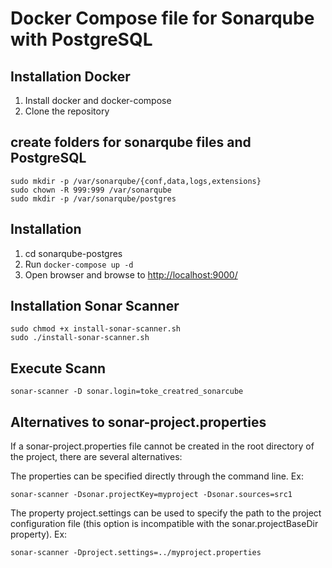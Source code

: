 # Docker Compose file for Sonarqube with PostgreSQL

## Installation Docker

1. Install docker and docker-compose
1. Clone the repository

## create folders for sonarqube files and PostgreSQL

```
sudo mkdir -p /var/sonarqube/{conf,data,logs,extensions}
sudo chown -R 999:999 /var/sonarqube
sudo mkdir -p /var/sonarqube/postgres

```

## Installation

1. cd sonarqube-postgres
1. Run `docker-compose up -d`
1. Open browser and browse to <http://localhost:9000/>

## Installation Sonar Scanner

```
sudo chmod +x install-sonar-scanner.sh
sudo ./install-sonar-scanner.sh
```


## Execute Scann

```
sonar-scanner -D sonar.login=toke_creatred_sonarcube

```

## Alternatives to sonar-project.properties

If a sonar-project.properties file cannot be created in the root directory of the project, there are several alternatives:


The properties can be specified directly through the command line. Ex:

```
sonar-scanner -Dsonar.projectKey=myproject -Dsonar.sources=src1
```

The property project.settings can be used to specify the path to the project configuration file (this option is incompatible with the sonar.projectBaseDir property). Ex:

```
sonar-scanner -Dproject.settings=../myproject.properties
```
